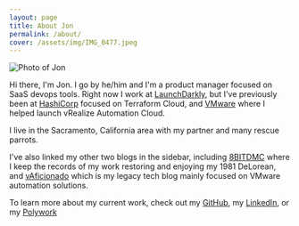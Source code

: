 ```yaml
---
layout: page
title: About Jon
permalink: /about/
cover: /assets/img/IMG_0477.jpeg
---
```

![Photo of Jon](/assets/img/IMG_3198-400x400.jpg)

Hi there, I'm Jon. I go by  he/him and I'm a product manager focused on SaaS devops tools. Right now I work at [LaunchDarkly](https://www.launchdarkly.com), but I've previously been at [HashiCorp](https://www.hashicorp.com) focused on Terraform Cloud, and [VMware](https://www.vmware.com) where I helped launch vRealize Automation Cloud.

I live in the Sacramento, California area with my partner and many rescue parrots.

I've also linked my other two blogs in the sidebar, including [8BITDMC](https://www.8bitdmc.com) where I keep the records of my work restoring and enjoying my 1981 DeLorean, and [vAficionado](https://www.vaficionado.com) which is my legacy tech blog mainly focused on VMware automation solutions.

To learn more about my current work, check out my [GitHub](https://github.com/jonnyborbs), my [LinkedIn](https://www.linkedin.com/in/jon-schulman), or my [Polywork](https://www.polywork.com/jschulman)
